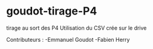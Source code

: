 # goudot-tirage-P4

tirage au sort des P4
Utilisation du CSV crée sur le drive

Contributeurs :
-Emmanuel Goudot
-Fabien Herry